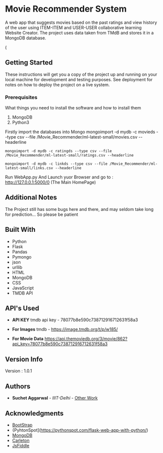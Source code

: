 # Movie Recommender System

A web app that suggests movies based on the past ratings and view history of the user using ITEM-ITEM and USER-USER collaborative learning
Website Creator. The project uses data taken from TMdB and stores it in a MongoDB database.

(
## Getting Started

These instructions will get you a copy of the project up and running on your local machine for development and testing purposes. See deployment for notes on how to deploy the project on a live system.

### Prerequisites

What things you need to install the software and how to install them

1. MongoDB
2. Python3

Firstly import the databases into Mongo mongoimport -d mydb -c movieds --type csv --file /Movie_Recommender/ml-latest-small/movies.csv --headerline

```
mongoimport -d mydb -c ratingds --type csv --file /Movie_Recommender/ml-latest-small/ratings.csv --headerline

mongoimport -d mydb -c linkds --type csv --file /Movie_Recommender/ml-latest-small/links.csv --headerline

```
Run WebApp.py And Launch yuor Browser and go to : http://127.0.0.1:5000/0 (The Main HomePage)


## Additional Notes

The Project still has some bugs here and there, and may seldom take long for prediction... So please be patient

## Built With

* Python 
* Flask 
* Pandas 
* Pymongo 
* json 
* urllib 
* HTML 
* MongoDB 
* CSS 
* JavaScript 
* TMDB API

## API's Used

* **API KEY** tmdb api key - 78077b8e590c738712916712631f58a3

* **For Images** tmdb - https://image.tmdb.org/t/p/w185/

* **For Movie Data** https://api.themoviedb.org/3/movie/862?api_key=78077b8e590c738712916712631f58a3

## Version Info

Version : 1.0.1

## Authors

* **Suchet Aggarwal** - *IIIT-Delhi* - [Other Work](https://github.com/Suchet-Agg)


## Acknowledgments

* [BootStrap](www.bootStrap.com)
* {PyhtonSpot](https://pythonspot.com/flask-web-app-with-python/)
* [MongoDB](http://api.mongodb.com/python/3.6.0/tutorial.html#counting )
* [Carleton](http://www.cs.carleton.edu/cs_comps/0607/recommend/recommender/itembased.html )
* [JsFiddle](http://jsfiddle.net/ashuslove/zLm4f/6/)

